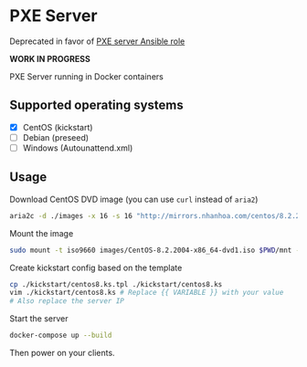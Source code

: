 # PXE Server

Deprecated in favor of [PXE server Ansible role](https://github.com/khuedoan/homelab/tree/master/metal/roles/pxe-server)

**WORK IN PROGRESS**

PXE Server running in Docker containers

## Supported operating systems

- [x] CentOS (kickstart)
- [ ] Debian (preseed)
- [ ] Windows (Autounattend.xml)

## Usage

Download CentOS DVD image (you can use `curl` instead of `aria2`)

```sh
aria2c -d ./images -x 16 -s 16 "http://mirrors.nhanhoa.com/centos/8.2.2004/isos/x86_64/CentOS-8.2.2004-x86_64-dvd1.iso"
```

Mount the image

```sh
sudo mount -t iso9660 images/CentOS-8.2.2004-x86_64-dvd1.iso $PWD/mnt -o loop,ro
```

Create kickstart config based on the template

```sh
cp ./kickstart/centos8.ks.tpl ./kickstart/centos8.ks
vim ./kickstart/centos8.ks # Replace {{ VARIABLE }} with your value
# Also replace the server IP
```

Start the server

```sh
docker-compose up --build
```

Then power on your clients.
